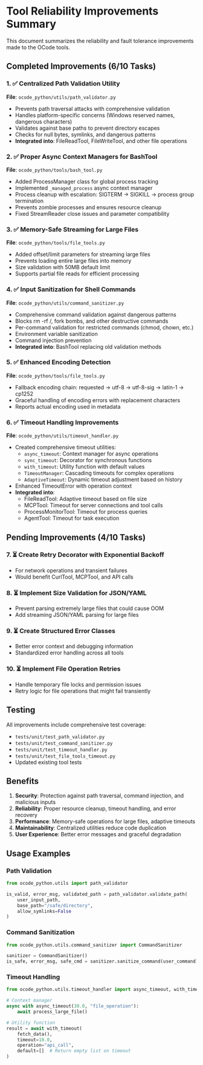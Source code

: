 # Tool Reliability Improvements Summary

This document summarizes the reliability and fault tolerance improvements made to the OCode tools.

## Completed Improvements (6/10 Tasks)

### 1. ✅ Centralized Path Validation Utility
**File**: `ocode_python/utils/path_validator.py`
- Prevents path traversal attacks with comprehensive validation
- Handles platform-specific concerns (Windows reserved names, dangerous characters)
- Validates against base paths to prevent directory escapes
- Checks for null bytes, symlinks, and dangerous patterns
- **Integrated into**: FileReadTool, FileWriteTool, and other file operations

### 2. ✅ Proper Async Context Managers for BashTool
**File**: `ocode_python/tools/bash_tool.py`
- Added ProcessManager class for global process tracking
- Implemented `_managed_process` async context manager
- Process cleanup with escalation: SIGTERM → SIGKILL → process group termination
- Prevents zombie processes and ensures resource cleanup
- Fixed StreamReader close issues and parameter compatibility

### 3. ✅ Memory-Safe Streaming for Large Files
**File**: `ocode_python/tools/file_tools.py`
- Added offset/limit parameters for streaming large files
- Prevents loading entire large files into memory
- Size validation with 50MB default limit
- Supports partial file reads for efficient processing

### 4. ✅ Input Sanitization for Shell Commands
**File**: `ocode_python/utils/command_sanitizer.py`
- Comprehensive command validation against dangerous patterns
- Blocks rm -rf /, fork bombs, and other destructive commands
- Per-command validation for restricted commands (chmod, chown, etc.)
- Environment variable sanitization
- Command injection prevention
- **Integrated into**: BashTool replacing old validation methods

### 5. ✅ Enhanced Encoding Detection
**File**: `ocode_python/tools/file_tools.py`
- Fallback encoding chain: requested → utf-8 → utf-8-sig → latin-1 → cp1252
- Graceful handling of encoding errors with replacement characters
- Reports actual encoding used in metadata

### 6. ✅ Timeout Handling Improvements
**File**: `ocode_python/utils/timeout_handler.py`
- Created comprehensive timeout utilities:
  - `async_timeout`: Context manager for async operations
  - `sync_timeout`: Decorator for synchronous functions
  - `with_timeout`: Utility function with default values
  - `TimeoutManager`: Cascading timeouts for complex operations
  - `AdaptiveTimeout`: Dynamic timeout adjustment based on history
- Enhanced TimeoutError with operation context
- **Integrated into**:
  - FileReadTool: Adaptive timeout based on file size
  - MCPTool: Timeout for server connections and tool calls
  - ProcessMonitorTool: Timeout for process queries
  - AgentTool: Timeout for task execution

## Pending Improvements (4/10 Tasks)

### 7. ⏳ Create Retry Decorator with Exponential Backoff
- For network operations and transient failures
- Would benefit CurlTool, MCPTool, and API calls

### 8. ⏳ Implement Size Validation for JSON/YAML
- Prevent parsing extremely large files that could cause OOM
- Add streaming JSON/YAML parsing for large files

### 9. ⏳ Create Structured Error Classes
- Better error context and debugging information
- Standardized error handling across all tools

### 10. ⏳ Implement File Operation Retries
- Handle temporary file locks and permission issues
- Retry logic for file operations that might fail transiently

## Testing

All improvements include comprehensive test coverage:
- `tests/unit/test_path_validator.py`
- `tests/unit/test_command_sanitizer.py`
- `tests/unit/test_timeout_handler.py`
- `tests/unit/test_file_tools_timeout.py`
- Updated existing tool tests

## Benefits

1. **Security**: Protection against path traversal, command injection, and malicious inputs
2. **Reliability**: Proper resource cleanup, timeout handling, and error recovery
3. **Performance**: Memory-safe operations for large files, adaptive timeouts
4. **Maintainability**: Centralized utilities reduce code duplication
5. **User Experience**: Better error messages and graceful degradation

## Usage Examples

### Path Validation
```python
from ocode_python.utils import path_validator

is_valid, error_msg, validated_path = path_validator.validate_path(
    user_input_path,
    base_path="/safe/directory",
    allow_symlinks=False
)
```

### Command Sanitization
```python
from ocode_python.utils.command_sanitizer import CommandSanitizer

sanitizer = CommandSanitizer()
is_safe, error_msg, safe_cmd = sanitizer.sanitize_command(user_command)
```

### Timeout Handling
```python
from ocode_python.utils.timeout_handler import async_timeout, with_timeout

# Context manager
async with async_timeout(30.0, "file_operation"):
    await process_large_file()

# Utility function
result = await with_timeout(
    fetch_data(),
    timeout=10.0,
    operation="api_call",
    default=[]  # Return empty list on timeout
)
```
